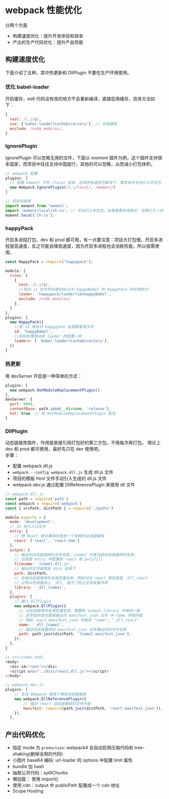# webpack 性能优化
分两个方面
  - 构建速度优化：提升开发体验和效率
  - 产出的生产代码优化：提升产品性能

## 构建速度优化
下面介绍了五种，其中热更新和 DllPlugin 不要在生产环境使用。
### 优化 babel-loader
开启缓存，es6 代码没有改的地方不会重新编译，直接启用缓存，具体方法如下：
```js
{
  test: /\.js$/,
  use: ['babel-loader?cacheDirectory'], // 开启缓存
  exclude: /node_modules/,
}
```
### IgnorePlugin
IgnorePlugin 可以忽略无用的文件，下面以 moment 插件为例，这个插件支持很多国家，而项目中往往支持中国就行，其他的可以忽略，从而减小打包体积。
```js
// webpack 配置
plugins: [
  // 忽略 moment 下的 /local 目录，这样所有语言包都没了，需项目中手动引入中文包
  new Webpack.IgnorePlugin(/\.\/local/, /moment/)
]

// 项目中使用
import moment from 'moment';
import 'moment/local/zh-cn'; // 手动引入中文包，如果需要支持英文，可再引入一份
moment.local('zh-cn');
```
### happyPack
开启多进程打包，dev 和 prod 都可用，有一点要注意：项目大打包慢，开启多进程提高速度，反之可能会降低速度，因为开启多进程也会消耗性能，所以按需使用。
```js
const HappyPack = require('happypack');

module: {
  rules: [
    {
      test: /\.js$/,
      //把对.js 的文件处理交给id为 happyBabel 的 HappyPack 的实例执行
      loader: 'happypack/loader?id=happyBabel',
      exclude: /node_modules/
    },
  ]
},
plugins: [
  new HappyPack({
    //用 id 来标识 happypack 处理那里类文件
    id: 'happyBabel',
    //如何处理用法和 loader 的配置一样
    loaders: [ 'babel-loader?cacheDirectory'],
  })
]

```
### 热更新
用 devServer 开启是一种简单的方式：
```js
plugins: [
  new webpack.HotModuleReplacementPlugin()
],
devServer: {  
  port: 9000,
  contentBase: path.join(__dirname, 'release'),
  hot: true  // 和 HotModuleReplacementPlugin 配合
}
```
### DllPlugin
动态链接库插件，作用是直接引用打包好的第三方包，不用每次再打包。 理论上 dev 和 prod 都可使用，最好先只在 dev 使用吧。  
步骤：
- 配置 webpack.dll.js 
- `webpack --config webpack.dll.js` 生成 dll.js 文件
- 项目的模板 html 文件手动引入生成的 dll.js 文件
- webpack.dev.js 通过配置 DllReferencePlugin 来使用 dll 文件

```js
// webpack.dll.js
const path = require('path')
const webpack = require('webpack')
const { srcPath, distPath } = require('./paths')

module.exports = {
  mode: 'development',
  // JS 执行入口文件
  entry: {
    // 把 React 相关模块的放到一个单独的动态链接库
    react: ['react', 'react-dom']
  },
  output: {
    // 输出的动态链接库的文件名称，[name] 代表当前动态链接库的名称，
    // 也就是 entry 中配置的 react 和 polyfill
    filename: '[name].dll.js',
    // 输出的文件都放到 dist 目录下
    path: distPath,
    // 存放动态链接库的全局变量名称，例如对应 react 来说就是 _dll_react
    // 之所以在前面加上 _dll_ 是为了防止全局变量冲突
    library: '_dll_[name]',
  },
  plugins: [
    // 接入 DllPlugin
    new webpack.DllPlugin({
      // 动态链接库的全局变量名称，需要和 output.library 中保持一致
      // 该字段的值也就是输出的 manifest.json 文件 中 name 字段的值
      // 例如 react.manifest.json 中就有 "name": "_dll_react"
      name: '_dll_[name]',
      // 描述动态链接库的 manifest.json 文件输出时的文件名称
      path: path.join(distPath, '[name].manifest.json'),
    }),
  ],
}

// src/index.html
<body>
  <div id="root"></div>
  <script src="../dist/react.dll.js"></script>
</body>

// webpack.dev.js
plugins: [
    // 告诉 Webpack 使用了哪些动态链接库
    new webpack.DllReferencePlugin({
        // 描述 react 动态链接库的文件内容
        manifest: require(path.join(distPath, 'react.manifest.json')),
    }),
  ],
```

## 产出代码优化

  - 指定 mode 为 `production`: webpack4 会自动启用压缩代码和 tree-shaking(删掉没用的代码)
  - 小图片 base64 编码: url-loader 的 options 中配置 limit 属性
  - bundle 加 hash
  - 抽取公共代码：splitChunks
  - 懒加载： 使用 import()
  - 使用 cdn：output 中 publicPath 配置成一个 cdn 地址
  - Scope Hosting